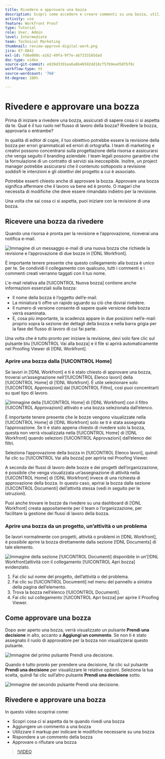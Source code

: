 ```yaml
---
title: Rivedere e approvare una bozza
description: Scopri come accedere e creare commenti su una bozza, utilizzare il markup per indicare le modifiche necessarie, rispondere ai commenti e prendere una decisione su una bozza in  [!DNL Workfront].
activity: use
feature: Workfront Proof
type: Tutorial
role: User, Admin
level: Intermediate
team: Technical Marketing
thumbnail: review-approve-digital-work.png
jira: KT-8841
exl-id: fd6e008c-a162-49fa-9f7e-ab7333165dad
doc-type: video
source-git-commit: e639d3391ea6a8b46592dd18cf57b9eed50fbf8c
workflow-type: ht
source-wordcount: '768'
ht-degree: 100%

---
```


# Rivedere e approvare una bozza

Prima di iniziare a rivedere una bozza, assicurati di sapere cosa ci si aspetta da te. Qual è il tuo ruolo nel flusso di lavoro della bozza? Rivedere la bozza, approvarla o entrambe?

In qualità di editor di copie, il tuo obiettivo potrebbe essere la revisione della bozza per errori grammaticali ed errori di ortografia. I team di marketing e creativi possono concentrarsi sulla progettazione della risorsa e assicurarsi che venga seguito il branding aziendale. I team legali possono garantire che la formulazione di un contratto di servizi sia ineccepibile. Inoltre, un project manager potrebbe assicurarsi che il contenuto sottoposto a revisione soddisfi le intenzioni e gli obiettivi del progetto a cui è associato.

Potrebbe esserti chiesto anche di approvare la bozza. Approvare una bozza significa affermare che il lavoro va bene ed è pronto. O magari che necessita di modifiche che deve essere rimandato indietro per la revisione.

Una volta che sai cosa ci si aspetta, puoi iniziare con la revisione di una bozza.

## Ricevere una bozza da rivedere

Quando una risorsa è pronta per la revisione e l’approvazione, riceverai una notifica e-mail.

![Immagine di un messaggio e-mail di una nuova bozza che richiede la revisione e l’approvazione di due bozze in [!DNL  Workfront].](assets/new-proof-emails.png)

È importante tenere presente che questo collegamento alla bozza è unico per te. Se condividi il collegamento con qualcuno, tutti i commenti e i commenti creati verranno taggati con il tuo nome.

L&#39;e-mail relativa alla [!UICONTROL Nuova bozza] contiene anche informazioni essenziali sulla bozza:

* Il nome della bozza è l’oggetto dell’e-mail.
* La miniatura ti offre un rapido sguardo su ciò che dovrai rivedere.
* Il numero di versione consente di sapere quale versione della bozza verrà esaminata.
* E, cosa più importante, la scadenza appare in due posizioni nell’e-mail: proprio sopra la sezione dei dettagli della bozza e nella barra grigia per la fase del flusso di lavoro di cui fai parte.

Una volta che è tutto pronto per iniziare la revisione, devi solo fare clic sul pulsante blu [!UICONTROL Vai alla bozza] e il file si aprirà automaticamente nel Proofing Viewer di [!DNL Workfront].

### Aprire una bozza dalla [!UICONTROL Home]

Se lavori in [!DNL Workfront] e ti è stato chiesto di approvare una bozza, troverai un’assegnazione nell’[!UICONTROL Elenco lavori] della [!UICONTROL Home] di [!DNL Workfront]. È utile selezionare solo [!UICONTROL Approvazioni] dal [!UICONTROL Filtro], così puoi concentrarti su quel tipo di lavoro.

![Immagine della [!UICONTROL Home] di [!DNL Workfront] con il filtro [!UICONTROL Approvazioni] attivato e una bozza selezionata dall’elenco.](assets/open-proof-from-home.png)

È importante tenere presente che le bozze vengono visualizzate nella [!UICONTROL Home] di [!DNL Workfront] solo se ti è stata assegnata l’approvazione. Se ti è stato appena chiesto di rivedere solo la bozza, questa non verrà visualizzata nella [!UICONTROL Home] di [!DNL Workfront] quando selezioni [!UICONTROL Approvazioni] dall’elenco dei filtri.

Seleziona l’approvazione della bozza in [!UICONTROL Elenco lavori], quindi fai clic su [!UICONTROL Vai alla bozza] per aprirla nel Proofing Viewer.

A seconda dei flussi di lavoro delle bozze e dei progetti dell’organizzazione, è possibile che venga visualizzata un’assegnazione di attività nella [!UICONTROL Home] di [!DNL Workfront] invece di una richiesta di approvazione della bozza. In questo caso, aprirai la bozza dalla sezione [!UICONTROL Documenti] dell’attività stessa (vedi in seguito per le istruzioni).

Puoi anche trovare le bozze da rivedere su una dashboard di [!DNL Workfront] creata appositamente per il team o l’organizzazione, per facilitare la gestione dei flussi di lavoro della bozza.

### Aprire una bozza da un progetto, un’attività o un problema

Se lavori normalmente con progetti, attività o problemi in [!DNL Workfront], è possibile aprire la bozza direttamente dalla sezione [!DNL Documents] di tale elemento.

![Immagine della sezione [!UICONTROL Documenti] disponibile in un’[!DNL  Workfront]attività con il collegamento [!UICONTROL Apri bozza] evidenziato.](assets/open-proof-from-documents.png)

1. Fai clic sul nome del progetto, dell’attività o del problema.
2. Fai clic su [!UICONTROL Documenti] nel menu del pannello a sinistra della pagina dell’elemento.
3. Trova la bozza nell’elenco [!UICONTROL Documenti].
4. Fai clic sul collegamento [!UICONTROL Apri bozza] per aprire il Proofing Viewer.

## Come approvare una bozza

Dopo aver aperto una bozza, verrà visualizzato un pulsante **Prendi una decisione** in alto, accanto a **Aggiungi un commento**. Se non ti è stato assegnato il ruolo di approvatore per la bozza non visualizzerai questo pulsante.

![Immagine del primo pulsante Prendi una decisione.](assets/make-decision-1.png)

Quando è tutto pronto per prendere una decisione, fai clic sul pulsante **Prendi una decisione** per visualizzare le relative opzioni. Seleziona la tua scelta, quindi fai clic sull’altro pulsante **Prendi una decisione** sotto.

![Immagine del secondo pulsante Prendi una decisione.](assets/make-decision-2.png)

## Rivedere e approvare una bozza

In questo video scoprirai come:

* Scopri cosa ci si aspetta da te quando rivedi una bozza
* Aggiungere un commento a una bozza
* Utilizzare il markup per indicare le modifiche necessarie su una bozza
* Rispondere a un commento della bozza
* Approvare o rifiutare una bozza

>[!VIDEO](https://video.tv.adobe.com/v/335141/?quality=12&learn=on)

<!--
#### Learn more
* Create and manage proof comments
* Make decisions on a proof
* Review a static proof
* Tag users to share a proof
* Notifications for proof comments and decisions
-->

<!--
#### Guides
* Reviewing proofs in [!DNL Workfront]
* -->
